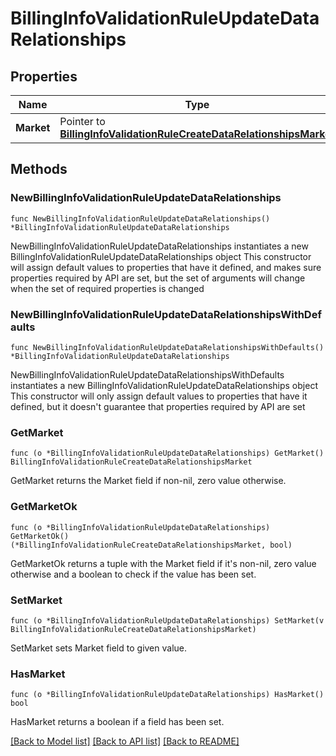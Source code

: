 # BillingInfoValidationRuleUpdateDataRelationships

## Properties

Name | Type | Description | Notes
------------ | ------------- | ------------- | -------------
**Market** | Pointer to [**BillingInfoValidationRuleCreateDataRelationshipsMarket**](BillingInfoValidationRuleCreateDataRelationshipsMarket.md) |  | [optional] 

## Methods

### NewBillingInfoValidationRuleUpdateDataRelationships

`func NewBillingInfoValidationRuleUpdateDataRelationships() *BillingInfoValidationRuleUpdateDataRelationships`

NewBillingInfoValidationRuleUpdateDataRelationships instantiates a new BillingInfoValidationRuleUpdateDataRelationships object
This constructor will assign default values to properties that have it defined,
and makes sure properties required by API are set, but the set of arguments
will change when the set of required properties is changed

### NewBillingInfoValidationRuleUpdateDataRelationshipsWithDefaults

`func NewBillingInfoValidationRuleUpdateDataRelationshipsWithDefaults() *BillingInfoValidationRuleUpdateDataRelationships`

NewBillingInfoValidationRuleUpdateDataRelationshipsWithDefaults instantiates a new BillingInfoValidationRuleUpdateDataRelationships object
This constructor will only assign default values to properties that have it defined,
but it doesn't guarantee that properties required by API are set

### GetMarket

`func (o *BillingInfoValidationRuleUpdateDataRelationships) GetMarket() BillingInfoValidationRuleCreateDataRelationshipsMarket`

GetMarket returns the Market field if non-nil, zero value otherwise.

### GetMarketOk

`func (o *BillingInfoValidationRuleUpdateDataRelationships) GetMarketOk() (*BillingInfoValidationRuleCreateDataRelationshipsMarket, bool)`

GetMarketOk returns a tuple with the Market field if it's non-nil, zero value otherwise
and a boolean to check if the value has been set.

### SetMarket

`func (o *BillingInfoValidationRuleUpdateDataRelationships) SetMarket(v BillingInfoValidationRuleCreateDataRelationshipsMarket)`

SetMarket sets Market field to given value.

### HasMarket

`func (o *BillingInfoValidationRuleUpdateDataRelationships) HasMarket() bool`

HasMarket returns a boolean if a field has been set.


[[Back to Model list]](../README.md#documentation-for-models) [[Back to API list]](../README.md#documentation-for-api-endpoints) [[Back to README]](../README.md)


